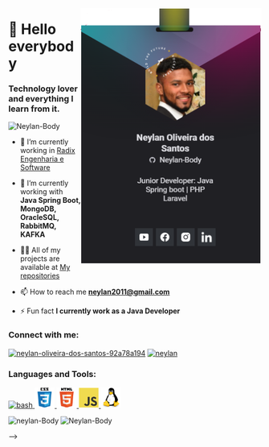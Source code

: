 <a href="https://neylan-body.github.io/NLW_ORIGIN.github.io/" target="blank"><img align="right" height="510" width="360" src="badge-neylanBody.png" alt="badge" /></a>

<h1 align="left">👋 Hello everybody</h1>
<h3 align="left">Technology lover and everything I learn from it.</h3>

<p align="left"> <img src="https://komarev.com/ghpvc/?username=Neylan-Body&label=Profile%20views&color=0e75b6&style=flat" alt="Neylan-Body" /> </p>

- 🔭 I’m currently working in [Radix Engenharia e Software](https://www.radixeng.com.br)

- 🌱 I’m currently working with **Java Spring Boot, MongoDB, OracleSQL, RabbitMQ, KAFKA**
 
- 👨‍💻 All of my projects are available at [My repositories](https://github.com/Neylan-Body?tab=repositories)

- 📫 How to reach me **neylan2011@gmail.com**

- ⚡ Fun fact **I currently work as a Java Developer**

<h3 align="left">Connect with me:</h3>
<p align="left">
<a href="https://linkedin.com/in/neylan-oliveira-dos-santos-92a78a194" target="blank"><img align="center" src="https://raw.githubusercontent.com/rahuldkjain/github-profile-readme-generator/master/src/images/icons/Social/linked-in-alt.svg" alt="neylan-oliveira-dos-santos-92a78a194" height="30" width="40" /></a>
<a href="https://instagram.com/neylan" target="blank"><img align="center" src="https://raw.githubusercontent.com/rahuldkjain/github-profile-readme-generator/master/src/images/icons/Social/instagram.svg" alt="neylan" height="30" width="40" /></a>
</p>

<h3 align="left">Languages and Tools:</h3>
<p align="left"> <a href="https://www.gnu.org/software/bash/" target="_blank"> <img src="https://www.vectorlogo.zone/logos/gnu_bash/gnu_bash-icon.svg" alt="bash" width="40" height="40"/> </a> <a href="https://www.w3schools.com/css/" target="_blank"> <img src="https://raw.githubusercontent.com/devicons/devicon/master/icons/css3/css3-original-wordmark.svg" alt="css3" width="40" height="40"/> </a> <a href="https://www.w3.org/html/" target="_blank"> <img src="https://raw.githubusercontent.com/devicons/devicon/master/icons/html5/html5-original-wordmark.svg" alt="html5" width="40" height="40"/> </a> <a href="https://developer.mozilla.org/en-US/docs/Web/JavaScript" target="_blank"> <img src="https://raw.githubusercontent.com/devicons/devicon/master/icons/javascript/javascript-original.svg" alt="javascript" width="40" height="40"/> </a> <a href="https://www.linux.org/" target="_blank"> <img src="https://raw.githubusercontent.com/devicons/devicon/master/icons/linux/linux-original.svg" alt="linux" width="40" height="40"/> </a> </p>

<p><img align="left" src="https://github-readme-stats.vercel.app/api/top-langs?username=Neylan-Body&show_icons=true&locale=en&layout=compact" alt="neylan-Body" /></p>

<p>&nbsp;<img align="rigth" width="400rem" src="https://github-readme-stats.vercel.app/api?username=Neylan-Body&show_icons=true&locale=en" alt="Neylan-Body" /></p>




-->
